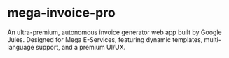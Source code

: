 # mega-invoice-pro
An ultra-premium, autonomous invoice generator web app built by Google Jules. Designed for Mega E-Services, featuring dynamic templates, multi-language support, and a premium UI/UX.
